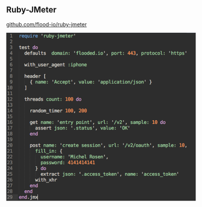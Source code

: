 ## Ruby-JMeter

[github.com/flood-io/ruby-jmeter](https://github.com/flood-io/ruby-jmeter)

![](images/ruby-jmeter.png)